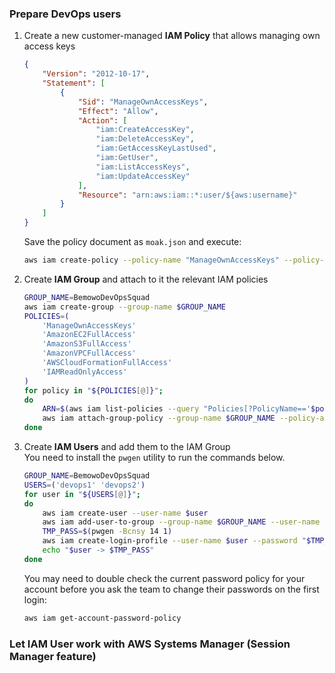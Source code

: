 
### Prepare DevOps users

1. Create a new customer-managed **IAM Policy** that allows managing own access keys
    ```json
    {
        "Version": "2012-10-17",
        "Statement": [
            {
                "Sid": "ManageOwnAccessKeys",
                "Effect": "Allow",
                "Action": [
                    "iam:CreateAccessKey",
                    "iam:DeleteAccessKey",
                    "iam:GetAccessKeyLastUsed",
                    "iam:GetUser",
                    "iam:ListAccessKeys",
                    "iam:UpdateAccessKey"
                ],
                "Resource": "arn:aws:iam::*:user/${aws:username}"
            }
        ]
    }
    ```
    Save the policy document as `moak.json` and execute:
    ```bash
    aws iam create-policy --policy-name "ManageOwnAccessKeys" --policy-document file://moak.json
    ```
    
2. Create **IAM Group** and attach to it the relevant IAM policies
    ```bash
    GROUP_NAME=BemowoDevOpsSquad
    aws iam create-group --group-name $GROUP_NAME
    POLICIES=(
        'ManageOwnAccessKeys'
        'AmazonEC2FullAccess' 
        'AmazonS3FullAccess' 
        'AmazonVPCFullAccess' 
        'AWSCloudFormationFullAccess'
        'IAMReadOnlyAccess' 
    )
    for policy in "${POLICIES[@]}";
    do
        ARN=$(aws iam list-policies --query "Policies[?PolicyName=='$policy'].Arn" --output text)
        aws iam attach-group-policy --group-name $GROUP_NAME --policy-arn $ARN
    done
    ```
    
3. Create **IAM Users** and add them to the IAM Group  
    You need to install the `pwgen` utility to run the commands below.
    ```bash
    GROUP_NAME=BemowoDevOpsSquad
    USERS=('devops1' 'devops2')
    for user in "${USERS[@]}";
    do
        aws iam create-user --user-name $user
        aws iam add-user-to-group --group-name $GROUP_NAME --user-name $user
        TMP_PASS=$(pwgen -Bcnsy 14 1)
        aws iam create-login-profile --user-name $user --password "$TMP_PASS" --password-reset-required
        echo "$user -> $TMP_PASS"
    done
    ```
    You may need to double check the current password policy for your account before you ask the team to change their passwords on the first login:
    ```bash
    aws iam get-account-password-policy
    ```
### Let IAM User work with AWS Systems Manager (Session Manager feature)

